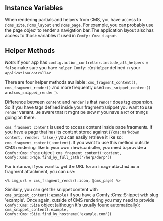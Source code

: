 ## Instance Variables

When rendering partials and helpers from CMS, you have access to `@cms_site`,
`@cms_layout` and `@cms_page`. For example, you can probably use the page object
to render a navigation bar. The application layout also has access to those
variables if used in `Comfy::Cms::Layout`.

## Helper Methods

*Note:* If your app has `config.action_controller.include_all_helpers = false`
make sure you have `helper Comfy::CmsHelper` defined in your `ApplicationController`.

There are four helper methods available: `cms_fragment_content()`,
`cms_fragment_render()` and more frequently used `cms_snippet_content()` and `cms_snippet_render()`.

Difference between `content` and `render` is that `render` does tag expansion.
So if you have tags defined inside your fragment/snippet you want to use `render`
variant. Be aware that it might be slow if you have a lof of things going on there.

`cms_fragment_content` is used to access content inside page fragments. If you
have a page that has its content stored against
`{{cms:markdown content, render: false}}` you can easily retrieve it like so:
`cms_fragment_content(:content)`. If you want to use this method outside CMS
rendering, like in your own view/controller, you need to provide a
`Comfy::Cms::Page` object:
`cms_fragment_content(:content, Comfy::Cms::Page.find_by_full_path('/herp/derp'))`

For instance, if you want to get the URL for an image attached as a fragment
attachment, you can use:

```erb
<% img_url = cms_fragment_render(:icon, @cms_page) %>
```

Similarly, you can get the snippet content with `cms_snippet_content(:example)`
if you have a Comfy::Cms::Snippet with slug 'example'. Once again, outside of CMS
rendering you may need to provide `Comfy::Cms::Site` object (although it's
usually found automatically):
`cms_snippet_content(:example, Comfy::Cms::Site.find_by_hostname('example.com'))`
